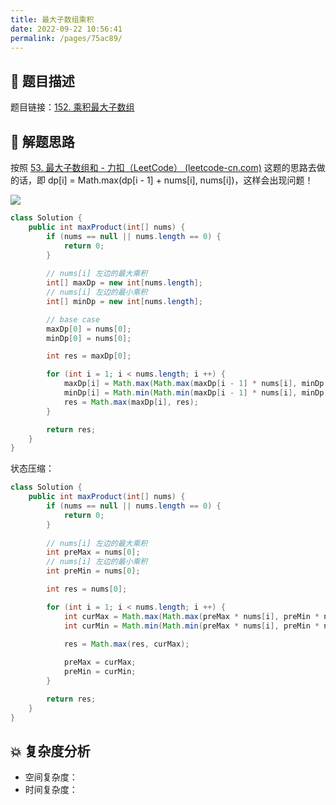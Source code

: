 ```yaml
---
title: 最大子数组乘积
date: 2022-09-22 10:56:41
permalink: /pages/75ac89/
---
```

## 📃 题目描述

题目链接：[152. 乘积最大子数组](https://leetcode.cn/problems/maximum-product-subarray/)

## 🔔 解题思路

按照 [53. 最大子数组和 - 力扣（LeetCode） (leetcode-cn.com)](https://leetcode-cn.com/problems/maximum-subarray/) 这题的思路去做的话，即 dp[i] = Math.max(dp[i - 1] + nums[i], nums[i])，这样会出现问题！

![](https://cs-wiki.oss-cn-shanghai.aliyuncs.com/img/20220922110120.png)

```java
class Solution {
    public int maxProduct(int[] nums) {
        if (nums == null || nums.length == 0) {
            return 0;
        }
		
        // nums[i] 左边的最大乘积
        int[] maxDp = new int[nums.length];
        // nums[i] 左边的最小乘积
        int[] minDp = new int[nums.length];

        // base case
        maxDp[0] = nums[0];
        minDp[0] = nums[0];

        int res = maxDp[0];

        for (int i = 1; i < nums.length; i ++) {
            maxDp[i] = Math.max(Math.max(maxDp[i - 1] * nums[i], minDp[i - 1] * nums[i]), nums[i]);
            minDp[i] = Math.min(Math.min(maxDp[i - 1] * nums[i], minDp[i - 1] * nums[i]), nums[i]);
            res = Math.max(maxDp[i], res);
        }

        return res;
    }
}
```

状态压缩：

```java
class Solution {
    public int maxProduct(int[] nums) {
        if (nums == null || nums.length == 0) {
            return 0;
        }
		
        // nums[i] 左边的最大乘积
        int preMax = nums[0];
        // nums[i] 左边的最小乘积
        int preMin = nums[0];

        int res = nums[0];

        for (int i = 1; i < nums.length; i ++) {
            int curMax = Math.max(Math.max(preMax * nums[i], preMin * nums[i]), nums[i]);
            int curMin = Math.min(Math.min(preMax * nums[i], preMin * nums[i]), nums[i]);

            res = Math.max(res, curMax);
            
            preMax = curMax;
            preMin = curMin;
        }

        return res;
    }
}
```



## 💥 复杂度分析

- 空间复杂度：
- 时间复杂度：
